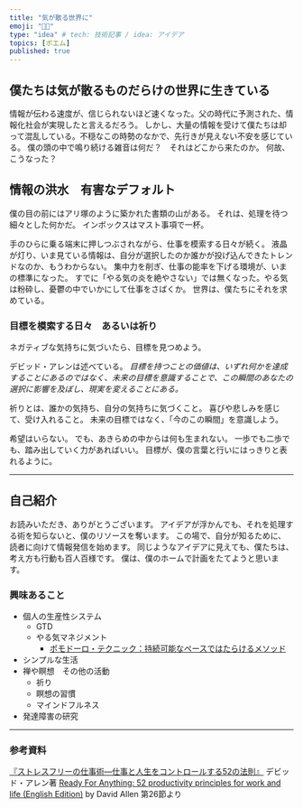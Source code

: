 ```yaml
---
title: "気が散る世界に"
emoji: "🤷🏻"
type: "idea" # tech: 技術記事 / idea: アイデア
topics: [ポエム]
published: true
---
```

<!-- # 気が散る世界に published_at: 2022-10-14 18:30 -->

## 僕たちは気が散るものだらけの世界に生きている

情報が伝わる速度が、信じられないほど速くなった。父の時代に予測された、情報化社会が実現したと言えるだろう。
しかし、大量の情報を受けて僕たちは却って混乱している。不穏なこの時勢のなかで、先行きが見えない不安を感じている。
僕の頭の中で鳴り続ける雑音は何だ？　それはどこから来たのか。
何故、こうなった？


## 情報の洪水　有害なデフォルト

僕の目の前にはアリ塚のように築かれた書類の山がある。
それは、処理を待つ細々とした何かだ。
インボックスはマスト事項で一杯。

手のひらに乗る端末に押しつぶされながら、仕事を模索する日々が続く。
液晶が灯り、いま見ている情報は、自分が選択したのか誰かが投げ込んできたトレンドなのか、もうわからない。
集中力を削ぎ、仕事の能率を下げる環境が、いまの標準になった。
すでに「やる気の炎を絶やさない」では無くなった。やる気は粉砕し、憂鬱の中でいかにして仕事をさばくか。
世界は、僕たちにそれを求めている。　

### 目標を模索する日々　あるいは祈り

ネガティブな気持ちに気づいたら、目標を見つめよう。

デビッド・アレンは述べている。
 *目標を持つことの価値は、いずれ何かを達成することにあるのではなく、未来の目標を意識することで、この瞬間のあなたの選択に影響を及ぼし、現実を変えることにある。* 

祈りとは、誰かの気持ち、自分の気持ちに気づくこと。
喜びや悲しみを感じて、受け入れること。
未来の目標ではなく、「今のこの瞬間」を意識しよう。

希望はいらない。
でも、あきらめの中からは何も生まれない。
一歩でも二歩でも、踏み出していく力があればいい。
目標が、僕の言葉と行いにはっきりと表れるように。

-----

## 自己紹介
お読みいただき、ありがとうございます。
アイデアが浮かんでも、それを処理する術を知らないと、僕のリソースを奪います。
この場で、自分が知るために、読者に向けて情報発信を始めます。
同じようなアイデアに見えても、僕たちは、考え方も行動も百人百様です。
僕は、僕のホームで計画をたてようと思います。

### 興味あること
- 個人の生産性システム
    - GTD
    - やる気マネジメント
        - [ポモドーロ・テクニック：持続可能なペースではたらけるメソッド](./the-pomodoro-technique)
- シンプルな生活
- 禅や瞑想　その他の活動
    - 祈り
    - 瞑想の習慣
    - マインドフルネス
- 発達障害の研究

-----

### 参考資料
[『ストレスフリーの仕事術―仕事と人生をコントロールする52の法則』](https://www.amazon.co.jp/dp/4576060732) デビッド・アレン著
[Ready For Anything: 52 productivity principles for work and life (English Edition)](https://www.amazon.co.jp/dp/B005KKQ5V8/) by David Allen
第26節より

